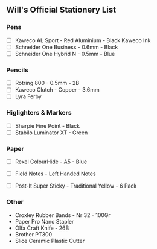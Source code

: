 ## Will's Official Stationery List
### Pens
- [ ] Kaweco AL Sport - Red Aluminium - Black Kaweco Ink 
- [ ] Schneider One Business - 0.6mm - Black
- [ ] Schneider One Hybrid N - 0.5mm - Blue

### Pencils
- [ ] Rotring 800 - 0.5mm - 2B
- [ ] Kaweco Clutch - Copper - 3.6mm
- [ ] Lyra Ferby

### Higlighters & Markers
- [ ] Sharpie Fine Point - Black
- [ ] Stabilo Luminator XT - Green

### Paper
- [ ] Rexel ColourHide - A5 - Blue
- [ ] Field Notes - Left Handed Notes
- [ ] Post-It Super Sticky - Traditional Yellow - 6 Pack


### Other
- Croxley Rubber Bands - Nr 32 - 100Gr
- Paper Pro Nano Stapler
- Olfa Craft Knife - 26B
- Brother PT300
- Slice Ceramic Plastic Cutter
    <!-- ![slice](images/slice.jpg) -->